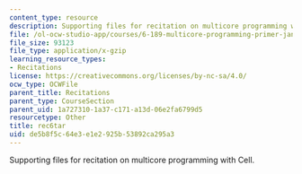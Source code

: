 ```yaml
---
content_type: resource
description: Supporting files for recitation on multicore programming with Cell.
file: /ol-ocw-studio-app/courses/6-189-multicore-programming-primer-january-iap-2007/de5b8f5c64e3e1e2925b53892ca295a3_rec6tar.gz
file_size: 93123
file_type: application/x-gzip
learning_resource_types:
- Recitations
license: https://creativecommons.org/licenses/by-nc-sa/4.0/
ocw_type: OCWFile
parent_title: Recitations
parent_type: CourseSection
parent_uid: 1a727310-1a37-c171-a13d-06e2fa6799d5
resourcetype: Other
title: rec6tar
uid: de5b8f5c-64e3-e1e2-925b-53892ca295a3
---
```

Supporting files for recitation on multicore programming with Cell.